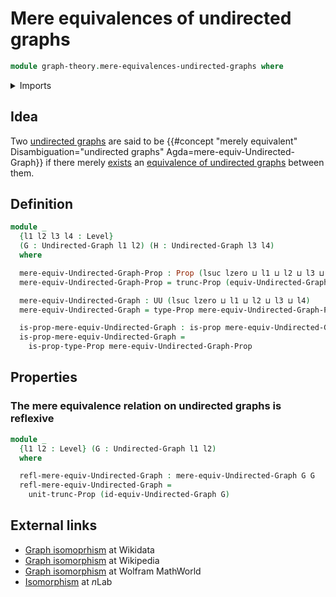 # Mere equivalences of undirected graphs

```agda
module graph-theory.mere-equivalences-undirected-graphs where
```

<details><summary>Imports</summary>

```agda
open import foundation.propositional-truncations
open import foundation.propositions
open import foundation.universe-levels

open import graph-theory.equivalences-undirected-graphs
open import graph-theory.undirected-graphs
```

</details>

## Idea

Two [undirected graphs](graph-theory.undirected-graphs.md) are said to be
{{#concept "merely equivalent" Disambiguation="undirected graphs" Agda=mere-equiv-Undirected-Graph}}
if there merely [exists](foundation.existential-quantification.md) an
[equivalence of undirected graphs](graph-theory.equivalences-undirected-graphs.md)
between them.

## Definition

```agda
module _
  {l1 l2 l3 l4 : Level}
  (G : Undirected-Graph l1 l2) (H : Undirected-Graph l3 l4)
  where

  mere-equiv-Undirected-Graph-Prop : Prop (lsuc lzero ⊔ l1 ⊔ l2 ⊔ l3 ⊔ l4)
  mere-equiv-Undirected-Graph-Prop = trunc-Prop (equiv-Undirected-Graph G H)

  mere-equiv-Undirected-Graph : UU (lsuc lzero ⊔ l1 ⊔ l2 ⊔ l3 ⊔ l4)
  mere-equiv-Undirected-Graph = type-Prop mere-equiv-Undirected-Graph-Prop

  is-prop-mere-equiv-Undirected-Graph : is-prop mere-equiv-Undirected-Graph
  is-prop-mere-equiv-Undirected-Graph =
    is-prop-type-Prop mere-equiv-Undirected-Graph-Prop
```

## Properties

### The mere equivalence relation on undirected graphs is reflexive

```agda
module _
  {l1 l2 : Level} (G : Undirected-Graph l1 l2)
  where

  refl-mere-equiv-Undirected-Graph : mere-equiv-Undirected-Graph G G
  refl-mere-equiv-Undirected-Graph =
    unit-trunc-Prop (id-equiv-Undirected-Graph G)
```

## External links

- [Graph isomoprhism](https://www.wikidata.org/entity/Q303100) at Wikidata
- [Graph isomorphism](https://en.wikipedia.org/wiki/Graph_isomorphism) at
  Wikipedia
- [Graph isomorphism](https://mathworld.wolfram.com/GraphIsomorphism.html) at
  Wolfram MathWorld
- [Isomorphism](https://ncatlab.org/nlab/show/isomorphism) at $n$Lab
